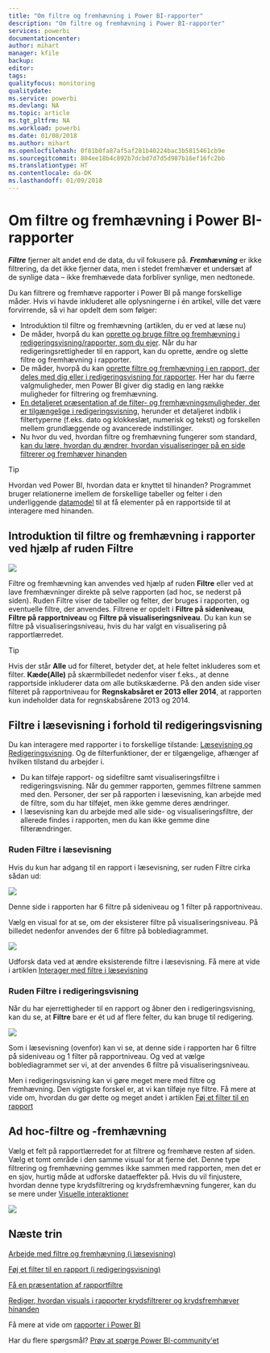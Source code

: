 ```yaml
---
title: "Om filtre og fremhævning i Power BI-rapporter"
description: "Om filtre og fremhævning i Power BI-rapporter"
services: powerbi
documentationcenter: 
author: mihart
manager: kfile
backup: 
editor: 
tags: 
qualityfocus: monitoring
qualitydate: 
ms.service: powerbi
ms.devlang: NA
ms.topic: article
ms.tgt_pltfrm: NA
ms.workload: powerbi
ms.date: 01/08/2018
ms.author: mihart
ms.openlocfilehash: 0f81b0fa87af5af281b40224bac3b5815461cb9e
ms.sourcegitcommit: 804ee18b4c892b7dcbd7d7d5d987b16ef16fc2bb
ms.translationtype: HT
ms.contentlocale: da-DK
ms.lasthandoff: 01/09/2018
---
```

# <a name="about-filters-and-highlighting-in-power-bi-reports"></a>Om filtre og fremhævning i Power BI-rapporter
***Filtre*** fjerner alt andet end de data, du vil fokusere på.  ***Fremhævning*** er ikke filtrering, da det ikke fjerner data, men i stedet fremhæver et undersæt af de synlige data – ikke fremhævede data forbliver synlige, men nedtonede.

Du kan filtrere og fremhæve rapporter i Power BI på mange forskellige måder. Hvis vi havde inkluderet alle oplysningerne i én artikel, ville det være forvirrende, så vi har opdelt dem som følger:

* Introduktion til filtre og fremhævning (artiklen, du er ved at læse nu)
* De måder, hvorpå du kan [oprette og bruge filtre og fremhævning i redigeringsvisning/rapporter, som du ejer](power-bi-report-add-filter.md). Når du har redigeringsrettigheder til en rapport, kan du oprette, ændre og slette filtre og fremhævning i rapporter.
* De måder, hvorpå du kan [oprette filtre og fremhævning i en rapport, der deles med dig eller i redigeringsvisning for rapporter](service-reading-view-and-editing-view.md). Her har du færre valgmuligheder, men Power BI giver dig stadig en lang række muligheder for filtrering og fremhævning.  
* [En detaljeret præsentation af de filter- og fremhævningsmuligheder, der er tilgængelige i redigeringsvisning](power-bi-how-to-report-filter.md), herunder et detaljeret indblik i filtertyperne (f.eks. dato og klokkeslæt, numerisk og tekst) og forskellen mellem grundlæggende og avancerede indstillinger.
* Nu hvor du ved, hvordan filtre og fremhævning fungerer som standard, [kan du lære, hvordan du ændrer, hvordan visualiseringer på en side filtrerer og fremhæver hinanden](service-reports-visual-interactions.md)

> [!TIP]
> Hvordan ved Power BI, hvordan data er knyttet til hinanden?  Programmet bruger relationerne imellem de forskellige tabeller og felter i den underliggende [datamodel](https://support.office.com/article/Create-a-Data-Model-in-Excel-87e7a54c-87dc-488e-9410-5c75dbcb0f7b?ui=en-US&rs=en-US&ad=US) til at få elementer på en rapportside til at interagere med hinanden.
> 
> 

## <a name="introduction-to-filters-and-highlighting-in-reports-using-the-filters-pane"></a>Introduktion til filtre og fremhævning i rapporter ved hjælp af ruden Filtre
![](media/power-bi-reports-filters-and-highlighting/power-bi-add-filter-reading-view.png)

Filtre og fremhævning kan anvendes ved hjælp af ruden **Filtre** eller ved at lave fremhævninger direkte på selve rapporten (ad hoc, se nederst på siden). Ruden Filtre viser de tabeller og felter, der bruges i rapporten, og eventuelle filtre, der anvendes. Filtrene er opdelt i **Filtre på sideniveau**, **Filtre på rapportniveau** og **Filtre på visualiseringsniveau**.  Du kan kun se filtre på visualiseringsniveau, hvis du har valgt en visualisering på rapportlærredet.

> [!TIP]
> Hvis der står **Alle** ud for filteret, betyder det, at hele feltet inkluderes som et filter.  **Kæde(Alle)** på skærmbilledet nedenfor viser f.eks., at denne rapportside inkluderer data om alle butikskæderne.  På den anden side viser filteret på rapportniveau for **Regnskabsåret er 2013 eller 2014**, at rapporten kun indeholder data for regnskabsårene 2013 og 2014.
> 
> 

## <a name="filters-in-reading-view-versus-editing-view"></a>Filtre i læsevisning i forhold til redigeringsvisning
Du kan interagere med rapporter i to forskellige tilstande: [Læsevisning og Redigeringsvisning](service-reading-view-and-editing-view.md).  Og de filterfunktioner, der er tilgængelige, afhænger af hvilken tilstand du arbejder i.

* Du kan tilføje rapport- og sidefiltre samt visualiseringsfiltre i redigeringsvisning. Når du gemmer rapporten, gemmes filtrene sammen med den. Personer, der ser på rapporten i læsevisning, kan arbejde med de filtre, som du har tilføjet, men ikke gemme deres ændringer.
* I læsevisning kan du arbejde med alle side- og visualiseringsfiltre, der allerede findes i rapporten, men du kan ikke gemme dine filterændringer.

### <a name="the-filters-pane-in-reading-view"></a>Ruden Filtre i læsevisning
Hvis du kun har adgang til en rapport i læsevisning, ser ruden Filtre cirka sådan ud:

![](media/power-bi-reports-filters-and-highlighting/power-bi-filter-reading-view.png)

Denne side i rapporten har 6 filtre på sideniveau og 1 filter på rapportniveau.

Vælg en visual for at se, om der eksisterer filtre på visualiseringsniveau. På billedet nedenfor anvendes der 6 filtre på boblediagrammet.

![](media/power-bi-reports-filters-and-highlighting/power-bi-filter-visual-level.png)

Udforsk data ved at ændre eksisterende filtre i læsevisning. Få mere at vide i artiklen [Interager med filtre i læsevisning](service-reading-view-and-editing-view.md)

### <a name="the-filters-pane-in-editing-view"></a>Ruden Filtre i redigeringsvisning
Når du har ejerrettigheder til en rapport og åbner den i redigeringsvisning, kan du se, at **Filtre** bare er ét ud af flere felter, du kan bruge til redigering.

![](media/power-bi-reports-filters-and-highlighting/power-bi-add-filter-editing-view.png)

Som i læsevisning (ovenfor) kan vi se, at denne side i rapporten har 6 filtre på sideniveau og 1 filter på rapportniveau. Og ved at vælge boblediagrammet ser vi, at der anvendes 6 filtre på visualiseringsniveau.

Men i redigeringsvisning kan vi gøre meget mere med filtre og fremhævning. Den vigtigste forskel er, at vi kan tilføje nye filtre. Få mere at vide om, hvordan du gør dette og meget andet i artiklen [Føj et filter til en rapport](power-bi-report-add-filter.md)

## <a name="ad-hoc-filterting-and-highlighting"></a>Ad hoc-filtre og -fremhævning
Vælg et felt på rapportlærredet for at filtrere og fremhæve resten af siden. Vælg et tomt område i den samme visual for at fjerne det. Denne type filtrering og fremhævning gemmes ikke sammen med rapporten, men det er en sjov, hurtig måde at udforske dataeffekter på. Hvis du vil finjustere, hvordan denne type krydsfiltrering og krydsfremhævning fungerer, kan du se mere under [Visuelle interaktioner](service-reports-visual-interactions.md)

![](media/power-bi-reports-filters-and-highlighting/power-bi-adhoc-filter.gif)

## <a name="next-steps"></a>Næste trin
[Arbejde med filtre og fremhævning (i læsevisning)](service-reading-view-and-editing-view.md)

[Føj et filter til en rapport (i redigeringsvisning)](power-bi-report-add-filter.md)

[Få en præsentation af rapportfiltre](power-bi-how-to-report-filter.md)

[Rediger, hvordan visuals i rapporter krydsfiltrerer og krydsfremhæver hinanden](service-reports-visual-interactions.md)

Få mere at vide om [rapporter i Power BI](service-reports.md)

Har du flere spørgsmål? [Prøv at spørge Power BI-community'et](http://community.powerbi.com/)


